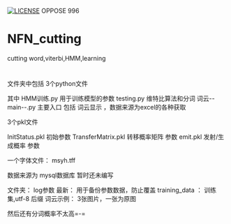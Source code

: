 [![LICENSE](https://img.shields.io/badge/license-Anti%20996-blue.svg)](https://github.com/996icu/996.ICU/blob/master/LICENSE)
OPPOSE 996

# NFN_cutting
cutting word,viterbi,HMM,learning


#
文件夹中包括
3个python文件

其中
HMM训练.py 用于训练模型的参数
testing.py 维特比算法和分词
词云--main--.py 主要入口 包括 词云显示 ，数据来源为excel的各种获取


3个pkl文件

InitStatus.pkl 初始参数
TransferMatrix.pkl 转移概率矩阵 参数
emit.pkl 发射/生成概率 参数

一个字体文件：
msyh.tff

数据来源为 mysql数据库 暂时还未编写


文件夹：
log参数 最新： 用于备份参数数据，防止覆盖
training_data ： 训练集,utf-8 后缀
词云示例： 3张图片，一张为原图


然后还有分词概率不太高=-=
